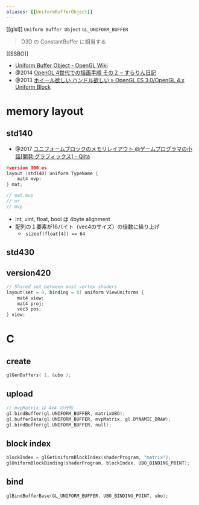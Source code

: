 ```yaml
---
aliases: [[UniformBufferObject]]
---
```

[[glsl]]
`Uniform Buffer Object`
`GL_UNIFORM_BUFFER`
> D3D の ConstantBuffer に相当する

[[SSBO]]

- [Uniform Buffer Object - OpenGL Wiki](https://www.khronos.org/opengl/wiki/Uniform_Buffer_Object)
- @2014 [OpenGL 4世代での描画手順 その２ – すらりん日記](https://blog.techlab-xe.net/opengl-4%E4%B8%96%E4%BB%A3%E3%81%A7%E3%81%AE%E6%8F%8F%E7%94%BB%E6%89%8B%E9%A0%86-%E3%81%9D%E3%81%AE%EF%BC%92/)
- @2013 [ホイール欲しい ハンドル欲しい » OpenGL ES 3.0/OpenGL 4.x Uniform Block](https://www.flatlib.jp/item/1634)

# memory layout
## std140
- @2017 [ユニフォームブロックのメモリレイアウト @ゲームプログラマの小話[開発:グラフィックス] - Qiita](https://qiita.com/hoboaki/items/b188c4495f4708c19002)
```c
#version 300 es
layout (std140) uniform TypeName { 
	mat4 mvp; 
} mat;

// mat.mvp
// or
// mvp
```

- int, uint, float, bool は 4byte alignment
- 配列の１要素が16バイト（vec4のサイズ）の倍数に繰り上げ
	-  `sizeof(float[4]) == 64`

## std430

## version420
```c
// Shared set between most vertex shaders
layout(set = 0, binding = 0) uniform ViewUniforms {
    mat4 view;
    mat4 proj;
    vec3 pos;
} view;
```

# C
## create

```c
glGenBuffers( 1, &ubo );
```

## upload

```c
// mvpMatrix は 4x4 の行列 
gl.bindBuffer(gl.UNIFORM_BUFFER, matrixUBO);
gl.bufferData(gl.UNIFORM_BUFFER, mvpMatrix, gl.DYNAMIC_DRAW);
gl.bindBuffer(gl.UNIFORM_BUFFER, null);
```

## block index

```c
blockIndex = glGetUniformBlockIndex(shaderProgram, "matrix");
glUniformBlockBinding(shaderProgram, blockIndex, UBO_BINDING_POINT);
```

## bind
```c
glBindBufferBase(GL_UNIFORM_BUFFER, UBO_BINDING_POINT, ubo);
```
